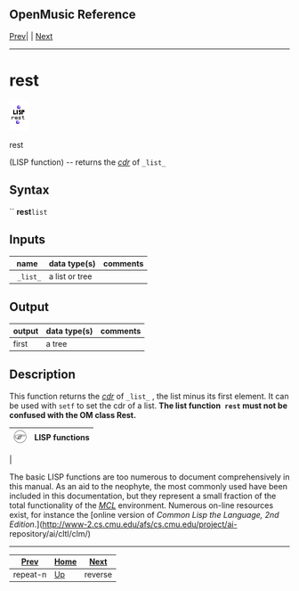 OpenMusic Reference  
---  
[Prev](repeat-n)| | [Next](reverse)  
  
* * *

# rest

![](figures/functions/lisp/rest.png)

  
  
rest  
  
(LISP function) \-- returns the [_cdr_](glossary#CDR) of `_list_`  

## Syntax

`` **rest**` list `

## Inputs

name| data type(s)| comments  
---|---|---  
` _list_`|  a list or tree|  
  
## Output

output| data type(s)| comments  
---|---|---  
first| a tree|  
  
## Description

This function returns the [_cdr_](glossary#CDR) of `_list_` , the list
minus its first element. It can be used with `setf` to set the cdr of a list.
**The list function` rest` must not be confused with the OM class **Rest**.**

![Note](figures/images/note.gif)|  **LISP functions**  
---|---  
 |

The basic LISP functions are too numerous to document comprehensively in this
manual. As an aid to the neophyte, the most commonly used have been included
in this documentation, but they represent a small fraction of the total
functionality of the [_MCL_](glossary#MCL) environment. Numerous on-line
resources exist, for instance the [online version of _Common Lisp the
Language, 2nd Edition_.](http://www-2.cs.cmu.edu/afs/cs.cmu.edu/project/ai-
repository/ai/cltl/clm/)  
  
* * *

[Prev](repeat-n)| [Home](index)| [Next](reverse)  
---|---|---  
repeat-n| [Up](funcref.main)| reverse

